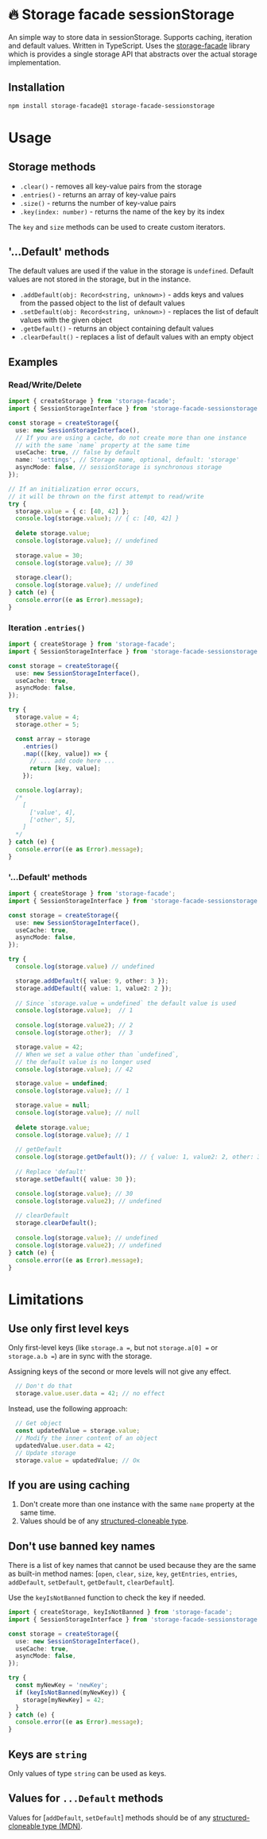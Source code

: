 # 🔥 Storage facade sessionStorage

An simple way to store data in sessionStorage.
Supports caching, iteration and default values.
Written in TypeScript.
Uses the [storage-facade](https://www.npmjs.com/package/storage-facade)
library which is provides a single storage API that abstracts over
the actual storage implementation. 

## Installation

```sh
npm install storage-facade@1 storage-facade-sessionstorage
```

# Usage

## Storage methods

- `.clear()` - removes all key-value pairs from the storage
- `.entries()` - returns an array of key-value pairs
- `.size()` - returns the number of key-value pairs
- `.key(index: number)` - returns the name of the key by its index

The `key` and `size` methods can be used to create custom iterators.

## '...Default' methods

The default values are used if the value in the storage is `undefined`.
Default values are not stored in the storage, but in the instance.

- `.addDefault(obj: Record<string, unknown>)` - adds keys and values
  from the passed object to the list of default values
- `.setDefault(obj: Record<string, unknown>)` - replaces the list
  of default values with the given object
- `.getDefault()` - returns an object containing default values
- `.clearDefault()` - replaces a list of default values with an empty object

## Examples

### Read/Write/Delete
  
```TypeScript
import { createStorage } from 'storage-facade';
import { SessionStorageInterface } from 'storage-facade-sessionstorage';

const storage = createStorage({
  use: new SessionStorageInterface(),
  // If you are using a cache, do not create more than one instance
  // with the same `name` property at the same time
  useCache: true, // false by default
  name: 'settings', // Storage name, optional, default: 'storage'
  asyncMode: false, // sessionStorage is synchronous storage 
});

// If an initialization error occurs,
// it will be thrown on the first attempt to read/write
try {
  storage.value = { c: [40, 42] };
  console.log(storage.value); // { c: [40, 42] }
  
  delete storage.value;
  console.log(storage.value); // undefined
  
  storage.value = 30;
  console.log(storage.value); // 30
  
  storage.clear();
  console.log(storage.value); // undefined
} catch (e) {
  console.error((e as Error).message);
}
```

### Iteration `.entries()`

```TypeScript
import { createStorage } from 'storage-facade';
import { SessionStorageInterface } from 'storage-facade-sessionstorage';

const storage = createStorage({
  use: new SessionStorageInterface(),
  useCache: true,
  asyncMode: false,
});

try {
  storage.value = 4;
  storage.other = 5;

  const array = storage
    .entries()
    .map(([key, value]) => {
      // ... add code here ...
      return [key, value];
    });

  console.log(array);
  /*
    [
      ['value', 4],
      ['other', 5],
    ]
  */
} catch (e) {
  console.error((e as Error).message);
}
```

### '...Default' methods

```TypeScript
import { createStorage } from 'storage-facade';
import { SessionStorageInterface } from 'storage-facade-sessionstorage';

const storage = createStorage({
  use: new SessionStorageInterface(),
  useCache: true,
  asyncMode: false,
});

try {
  console.log(storage.value) // undefined

  storage.addDefault({ value: 9, other: 3 });
  storage.addDefault({ value: 1, value2: 2 });
  
  // Since `storage.value = undefined` the default value is used
  console.log(storage.value);  // 1
  
  console.log(storage.value2); // 2
  console.log(storage.other);  // 3

  storage.value = 42;
  // When we set a value other than `undefined`,
  // the default value is no longer used
  console.log(storage.value); // 42

  storage.value = undefined;
  console.log(storage.value); // 1

  storage.value = null;
  console.log(storage.value); // null
  
  delete storage.value;
  console.log(storage.value); // 1
  
  // getDefault
  console.log(storage.getDefault()); // { value: 1, value2: 2, other: 3 }
  
  // Replace 'default'
  storage.setDefault({ value: 30 });

  console.log(storage.value); // 30
  console.log(storage.value2); // undefined
  
  // clearDefault
  storage.clearDefault();
  
  console.log(storage.value); // undefined
  console.log(storage.value2); // undefined
} catch (e) {
  console.error((e as Error).message);
}
```

# Limitations

## Use only first level keys

Only first-level keys (like `storage.a =`, but not `storage.a[0] =`
or `storage.a.b =`) are in sync with the storage.

Assigning keys of the second or more levels will not give any effect.

```TypeScript
  // Don't do that
  storage.value.user.data = 42; // no effect
```

Instead, use the following approach:

```TypeScript
  // Get object
  const updatedValue = storage.value;
  // Modify the inner content of an object
  updatedValue.user.data = 42;
  // Update storage
  storage.value = updatedValue; // Ок
```

## If you are using caching

1. Don't create more than one instance with the same `name` property at the same time.
2. Values should be of any [structured-cloneable type](https://developer.mozilla.org/en-US/docs/Web/API/Web_Workers_API/Structured_clone_algorithm#supported_types).

## Don't use banned key names

There is a list of key names that cannot be used because they are the same
as built-in method names: [`open`, `clear`, `size`, `key`, `getEntries`,
`entries`, `addDefault`, `setDefault`, `getDefault`, `clearDefault`].

Use the `keyIsNotBanned` function to check the key if needed.

```TypeScript
import { createStorage, keyIsNotBanned } from 'storage-facade';
import { SessionStorageInterface } from 'storage-facade-sessionstorage';

const storage = createStorage({
  use: new SessionStorageInterface(),
  useCache: true,
  asyncMode: false,
});

try {
  const myNewKey = 'newKey';
  if (keyIsNotBanned(myNewKey)) {
    storage[myNewKey] = 42;
  }
} catch (e) {
  console.error((e as Error).message);
}
```

## Keys are `string`

Only values of type `string` can be used as keys.

## Values for `...Default` methods

Values for [`addDefault`, `setDefault`] methods
should be of any [structured-cloneable type (MDN)](https://developer.mozilla.org/en-US/docs/Web/API/Web_Workers_API/Structured_clone_algorithm#supported_types). 






